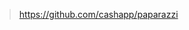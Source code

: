 


> https://github.com/cashapp/paparazzi


<!--stackedit_data:
eyJoaXN0b3J5IjpbMTYwNDQ0NzQyN119
-->